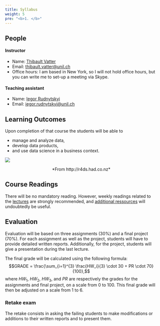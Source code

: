 ```yaml
---
title: Syllabus
weight: 5
pre: "<b>1. </b>"
---
```


## People

#### Instructor

* Name: [Thibault Vatter](https://tvatter.github.io)
* Email: [thibault.vatter@unil.ch](mailto:thibault.vatter@unil.ch)
* Office hours: I am based in New York, so I will not hold office hours, but
you can write me to set-up a meeting via Skype.

#### Teaching assistant

* Name: [Iegor Rudnytskyi](https://irudnyts.github.io/)
* Email: [iegor.rudnytskyi@unil.ch](mailto:iegor.rudnytskyi@unil.ch)

## Learning Outcomes

Upon completion of that course the students will be able to

* manage and analyze data,
* develop data products,
* and use data science in a business context.

![](http://r4ds.had.co.nz/diagrams/data-science.png)
<center>*From http://r4ds.had.co.nz*</center>

## Course Readings

There will be no mandatory reading. However, weekly readings related to the
[lectures](/lectures/) are strongly recommended, 
and [additional ressources](/ressources/) 
will undoubtedly be useful.

## Evaluation

Evaluation will be based on three assignments (30%) and a final project (70%). 
For each assignment as well as the project, 
students will have to provide detailed written reports. 
Additionally, for the project, students will give a presentation during 
the last lecture.

The final grade will be calculated using the following formula: 
$$GRADE = \frac{\sum_{i=1}^{3} \frac{HW_i}{3} \cdot 30 + PR \cdot 70}{100},$$ 
where $HW_1$, $HW_2$, $HW_3$, and $PR$ are respectively 
the grades for the assignments and final project, on a scale from 0 to 100. 
This final grade will then be adjusted on a scale from 1 to 6.

### Retake exam

The retake consists in asking the failing students to make modifications
or additions to their written reports and to present them.
